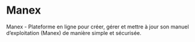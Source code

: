 # Manex
Manex - Plateforme en ligne pour créer, gérer et mettre à jour son manuel d’exploitation (Manex) de manière simple et sécurisée.
